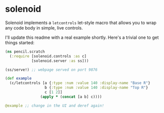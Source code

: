 # solenoid

Solenoid implements a `letcontrols` let-style macro that allows you to wrap any code body in simple, live controls.

I'll update this readme with a real example shortly. Here's a trivial one to get things started:

```clojure
(ns pencil.scratch
  (:require [solenoid.controls :as c]
            [solenoid.server :as ss]))

(ss/serve!) ;; webpage served on port 9876

(def example
  (c/letcontrols [a {:type :num :value 140 :display-name "Base R"}
                  b {:type :num :value 140 :display-name "Top R"}
                  c [1 2]]
                (apply * (concat [a b] c))))

@example ;; change in the UI and deref again!

```
